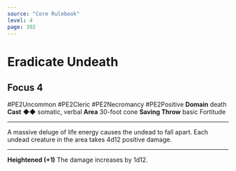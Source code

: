 ```yaml
---
source: "Core Rulebook"
level: 4
page: 392
---
```


# Eradicate Undeath
## Focus 4
#PE2Uncommon #PE2Cleric #PE2Necromancy #PE2Positive 
**Domain** death
**Cast** ◆◆ somatic, verbal
**Area** 30-foot cone
**Saving Throw** basic Fortitude

-----
A massive deluge of life energy causes the undead to fall apart. Each undead creature in the area takes 4d12 positive damage.  

---
**Heightened (+1)** The damage increases by 1d12.